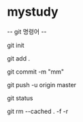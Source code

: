 # mystudy

-- git 명령어 --

git init

git add .

git commit -m "mm"

git push -u origin master

git status

git rm --cached . -f -r
